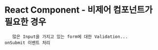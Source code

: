 # React Component - 비제어 컴포넌트가 필요한 경우

<pre>
   많은 Input을 가지고 있는 form에 대한 Validation...
onSubmit 이벤트 처리
</pre>
